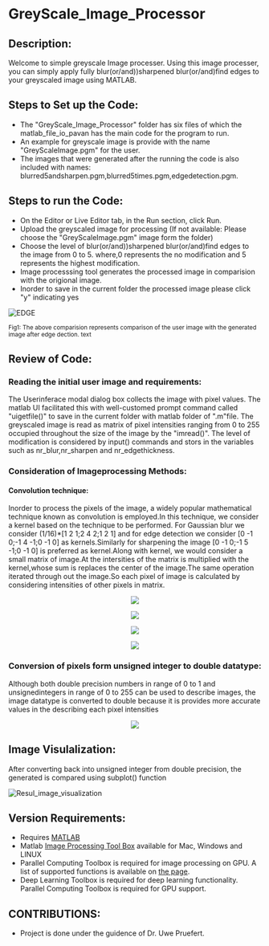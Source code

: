 # GreyScale_Image_Processor

## Description:
Welcome to simple greyscale Image processer. Using this image processer, you can simply apply fully blur(or/and))sharpened blur(or/and)find edges to your greyscaled image using MATLAB. 

## Steps to Set up the Code:
- The "GreyScale_Image_Processor" folder has six files of which
the matlab_file_io_pavan has the main code for the program to run.
- An example for greyscale image is provide with the name "GreyScaleImage.pgm" for the user.
- The images that were generated after the running the code is also included with names: blurred5andsharpen.pgm,blurred5times.pgm,edgedetection.pgm.


## Steps to run the Code:
- On the Editor or Live Editor tab, in the Run section, click  Run.
- Upload the greyscaled image for processing (If not available: Please choose the "GreyScaleImage.pgm" image form the folder)
- Choose the level of blur(or/and))sharpened blur(or/and)find edges to the image from 0 to 5. where,0 represents the no modification and 5 represents the highest modification.
- Image processsing tool generates the processed image in comparision with the origional image.
- Inorder to save in the current folder the processed image please click "y" indicating yes

![EDGE](https://user-images.githubusercontent.com/114020643/191405535-228b432c-7aae-41c4-b9b3-3fb5c6e22292.jpg)
	
<sub>Fig1: The above comparision represents comparison of the user image with the generated image after edge dection. text</sub>

## Review of Code:
### Reading the initial user image and requirements:
The Userinferace modal dialog box collects the image with pixel values. The matlab UI facilitated this with well-customed prompt command called "uigetfile()" to save in the current folder with matlab folder of ".m"file. The greyscaled image is read as matrix of pixel intensities ranging from 0 to 255 occupied throughout the size of the image by the "imread()". The level of modification is considered by input() commands and stors in the variables such as nr_blur,nr_sharpen and nr_edgethickness.
### Consideration of Imageprocessing Methods:
#### Convolution technique:
Inorder to process the pixels of the image, a widely popular mathematical technique known as convolution is employed.In this technique, we consider a kernel based on the technique to be performed. For Gaussian blur we consider (1/16)*[1 2 1;2 4 2;1 2 1] and for edge detection we consider [0 -1 0;-1 4 -1;0 -1 0] as kernels.Similarly for sharpening the image [0 -1 0;-1 5 -1;0 -1 0] is preferred as kernel.Along with kernel, we would consider a small matrix of image.At the intersities of the matrix is multiplied with the kernel,whose sum is replaces the center of the image.The same operation iterated through out the image.So each pixel of image is calculated by considering intensities of other pixels in matrix.
<p align="center">
  <img src="https://user-images.githubusercontent.com/114020643/191390229-7bcd106e-a57a-4def-95c0-cc2da2e8f85d.jpg" />
</p>
<p align="center">
  <img src="https://user-images.githubusercontent.com/114020643/191390158-3bdc133c-af0e-4239-b303-bce31a99bdd7.jpg" />
</p>
<p align="center">
  <img src="https://user-images.githubusercontent.com/114020643/191390140-10296f8f-559a-4860-9595-9300191e5204.jpg" />
</p>
<p align="center">
  <img src="https://user-images.githubusercontent.com/114020643/191388086-817bbb1a-e99a-4bc6-b603-712b3927aba7.jpg" />
</p>

### Conversion of pixels form unsigned integer to double datatype:
Although both double precision numbers in range of 0 to 1 and unsignedintegers in range of 0 to 255 can be used to describe images, the image datatype is converted to double because it is provides more accurate values in the describing each pixel intensities
<p align="center">
  <img src="https://user-images.githubusercontent.com/114020643/191403432-ef3b768a-b4aa-408f-997c-a80ae8ba9e7b.jpg" />
</p>

## Image Visulalization:
After converting back into unsigned integer from double precision, the generated is compared using subplot() function

![Resul_image_visualization](https://user-images.githubusercontent.com/114020643/191404190-404af98f-967a-45f9-b5ff-3c372fe40f7f.jpg)


## Version Requirements:
- Requires [MATLAB](https://www.mathworks.com/help/install/install-products.html) 
- Matlab [Image Processing Tool Box](https://www.mathworks.com/products/image.html) available for Mac, Windows and LINUX
- Parallel Computing Toolbox is required for image processing on GPU. A list of supported functions is available on [the page](https://www.mathworks.com/products/image.html).
- Deep Learning Toolbox is required for deep learning functionality. Parallel Computing Toolbox is required for GPU support. 


## CONTRIBUTIONS:
- Project is done under the guidence of Dr. Uwe Pruefert.
